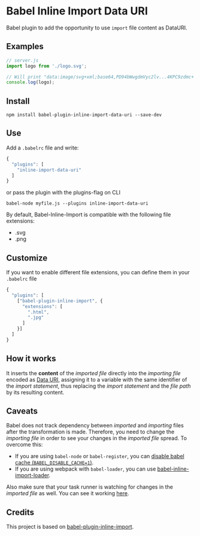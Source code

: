 # Babel Inline Import Data URI

Babel plugin to add the opportunity to use `import` file content as DataURI.

## Examples

```js
// server.js
import logo from './logo.svg';

// Will print "data:image/svg+xml;base64,PD94bWwgdmVyc2lv...4KPC9zdmc+';"
console.log(logo);
```

## Install
```
npm install babel-plugin-inline-import-data-uri --save-dev
```

## Use
Add a `.babelrc` file and write:
```javascript
{
  "plugins": [
    "inline-import-data-uri"
  ]
}
```
or pass the plugin with the plugins-flag on CLI
```
babel-node myfile.js --plugins inline-import-data-uri
```

By default, Babel-Inline-Import is compatible with the following file extensions:

* .svg
* .png


## Customize
If you want to enable different file extensions, you can define them in your `.babelrc` file
```javascript
{
  "plugins": [
    ["babel-plugin-inline-import", {
      "extensions": [
        ".html",
        ".jpg"
      ]
    }]
  ]
}
```

## How it works

It inserts the __content__ of the _imported file_ directly into the _importing file_ encoded as [Data URI](https://developer.mozilla.org/en-US/docs/Web/HTTP/Basics_of_HTTP/Data_URIs), assigning it to a variable with the same identifier of the _import statement_, thus replacing the _import statement_ and the _file path_ by its resulting content.

## Caveats

Babel does not track dependency between _imported_ and _importing_ files after the transformation is made. Therefore, you need to change the _importing file_ in order to see your changes in the _imported file_ spread. To overcome this:

* If you are using `babel-node` or `babel-register`, you can [disable babel cache (`BABEL_DISABLE_CACHE=1`)](https://babeljs.io/docs/usage/babel-register/#environment-variables-babel-disable-cache).
* If you are using webpack with `babel-loader`, you can use [babel-inline-import-loader](https://github.com/elliottsj/babel-inline-import-loader).

Also make sure that your task runner is watching for changes in the _imported file_ as well. You can see it working [here](https://github.com/Quadric/perfect-graphql-starter/blob/master/nodemon.json).


## Credits
This project is based on [babel-plugin-inline-import](https://github.com/Quadric/babel-plugin-inline-import).
